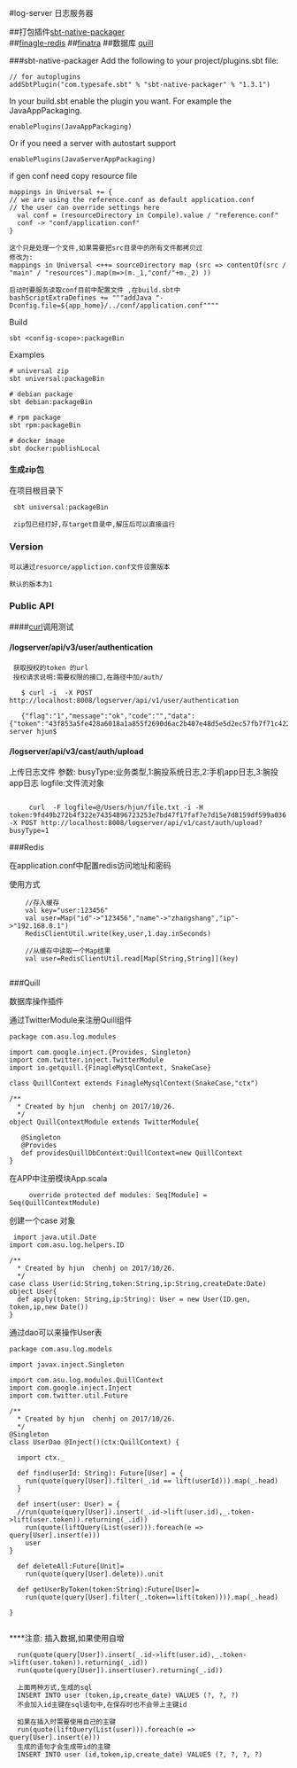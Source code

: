 #log-server 日志服务器
   
##打包插件[sbt-native-packager](https://github.com/sbt/sbt-native-packager)   
##[finagle-redis](https://github.com/twitter/finagle/tree/develop/finagle-redis)
##[finatra](https://twitter.github.io/finatra/)
##数据库 [quill](http://getquill.io/)

   
###sbt-native-packager
Add the following to your project/plugins.sbt file:

    // for autoplugins
    addSbtPlugin("com.typesafe.sbt" % "sbt-native-packager" % "1.3.1")
    
In your build.sbt enable the plugin you want. For example the JavaAppPackaging.
    
    enablePlugins(JavaAppPackaging)

Or if you need a server with autostart support

    enablePlugins(JavaServerAppPackaging)

if gen conf need copy resource file


    mappings in Universal += {
    // we are using the reference.conf as default application.conf
    // the user can override settings here
      val conf = (resourceDirectory in Compile).value / "reference.conf"
      conf -> "conf/application.conf"
    }
    
    这个只是处理一个文件,如果需要把src目录中的所有文件都拷贝过
    修改为:
    mappings in Universal <++= sourceDirectory map (src => contentOf(src / "main" / "resources").map(m=>(m._1,"conf/"+m._2) ))

    启动时要服务读取conf目前中配置文件 ,在build.sbt中
    bashScriptExtraDefines += """addJava "-Dconfig.file=${app_home}/../conf/application.conf""""

        

Build

    sbt <config-scope>:packageBin

Examples

    # universal zip
    sbt universal:packageBin
    
    # debian package
    sbt debian:packageBin
    
    # rpm package
    sbt rpm:packageBin
    
    # docker image
    sbt docker:publishLocal
    
#### 生成zip包
     
   在项目根目录下
     
     sbt universal:packageBin
   
     zip包已经打好,存target目录中,解压后可以直接运行

    
### Version
    可以通过resuorce/appliction.conf文件设置版本
    
    默认的版本为1
  
### Public API

####[curl](https://curl.haxx.se/docs/httpscripting.html)调用测试
    

#### /logserver/api/v3/user/authentication
    
     获取授权的token 的url
     授权请求说明:需要权限的接口,在路径中加/auth/
     
```
   $ curl -i  -X POST http://localhost:8008/logserver/api/v1/user/authentication
   
   {"flag":"1","message":"ok","code":"","data":{"token":"43f853a5fe428a6018a1a855f2690d6ac2b407e48d5e5d2ec57fb7f71c422db3"}}localhost:log-server hjun$ 

```

#### /logserver/api/v3/cast/auth/upload

上传日志文件 
   参数:
        busyType:业务类型,1:腕投系统日志,2:手机app日志,3:腕投app日志
        logfile:文件流对象
```
 
     curl  -F logfile=@/Users/hjun/file.txt -i -H token:9fd49b272b4f322e74354896723253e7bd47f17faf7e7d15e7d8159df599a036 -X POST http://localhost:8008/logserver/api/v1/cast/auth/upload?busyType=1
```
    
###Redis 

在application.conf中配置redis访问地址和密码

使用方式 
``` 
    //存入缓存
    val key="user:123456"
    val user=Map("id"->"123456","name"->"zhangshang","ip"->"192.168.0.1")   
    RedisClientUtil.write(key,user,1.day.inSeconds)
    
    //从缓存中读取一个Map结果
    val user=RedisClientUtil.read[Map[String,String]](key)
    
```
    
###Quill

数据库操作插件

通过TwitterModule来注册Quill组件
``` 
package com.asu.log.modules

import com.google.inject.{Provides, Singleton}
import com.twitter.inject.TwitterModule
import io.getquill.{FinagleMysqlContext, SnakeCase}

class QuillContext extends FinagleMysqlContext(SnakeCase,"ctx")

/**
  * Created by hjun  chenhj on 2017/10/26.
  */
object QuillContextModule extends TwitterModule{

   @Singleton
   @Provides
   def providesQuillDbContext:QuillContext=new QuillContext
}

```

在APP中注册模块App.scala
``` 
     override protected def modules: Seq[Module] = Seq(QuillContextModule)
```

创建一个case 对象
``` 
 import java.util.Date
import com.asu.log.helpers.ID

/**
  * Created by hjun  chenhj on 2017/10/26.
  */
case class User(id:String,token:String,ip:String,createDate:Date)
object User{
  def apply(token: String,ip:String): User = new User(ID.gen, token,ip,new Date())
}
```

通过dao可以来操作User表

``` 
package com.asu.log.models

import javax.inject.Singleton

import com.asu.log.modules.QuillContext
import com.google.inject.Inject
import com.twitter.util.Future

/**
  * Created by hjun  chenhj on 2017/10/26.
  */
@Singleton
class UserDao @Inject()(ctx:QuillContext) {

  import ctx._

  def find(userId: String): Future[User] = {
    run(quote(query[User]).filter(_.id == lift(userId))).map(_.head)
  }

  def insert(user: User) = {
  //run(quote(query[User]).insert(_.id->lift(user.id),_.token->lift(user.token)).returning(_.id))
    run(quote(liftQuery(List(user))).foreach(e => query[User].insert(e)))
    user
}

  def deleteAll:Future[Unit]=
    run(quote(query[User].delete)).unit

  def getUserByToken(token:String):Future[User]=
    run(quote(query[User].filter(_.token==lift(token)))).map(_.head)

}
   
```

****注意:
  插入数据,如果使用自增
  ```$xslt
    run(quote(query[User]).insert(_.id->lift(user.id),_.token->lift(user.token)).returning(_.id))
    run(quote(query[User]).insert(user).returning(_.id))
    
    上面两种方式,生成的sql 
    INSERT INTO user (token,ip,create_date) VALUES (?, ?, ?)
    不会加入id主键在sql语句中,在保存时也不会带上主键id
    
    如果在插入时需要使用自己的主键
    run(quote(liftQuery(List(user))).foreach(e => query[User].insert(e)))
    生成的语句才会生成带id的主键
    INSERT INTO user (id,token,ip,create_date) VALUES (?, ?, ?, ?)

        
```
  